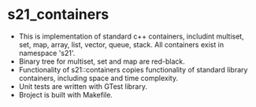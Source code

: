 # s21_containers
* This is implementation of standard c++ containers, includint multiset, set, map, array, list, vector, queue, stack. All containers exist in namespace 's21'.
* Binary tree for multiset, set and map are red-black.
* Functionality of s21::containers copies functionality of standard library containers, including space and time complexity.
* Unit tests are written with GTest library.
* Broject is built with Makefile.
